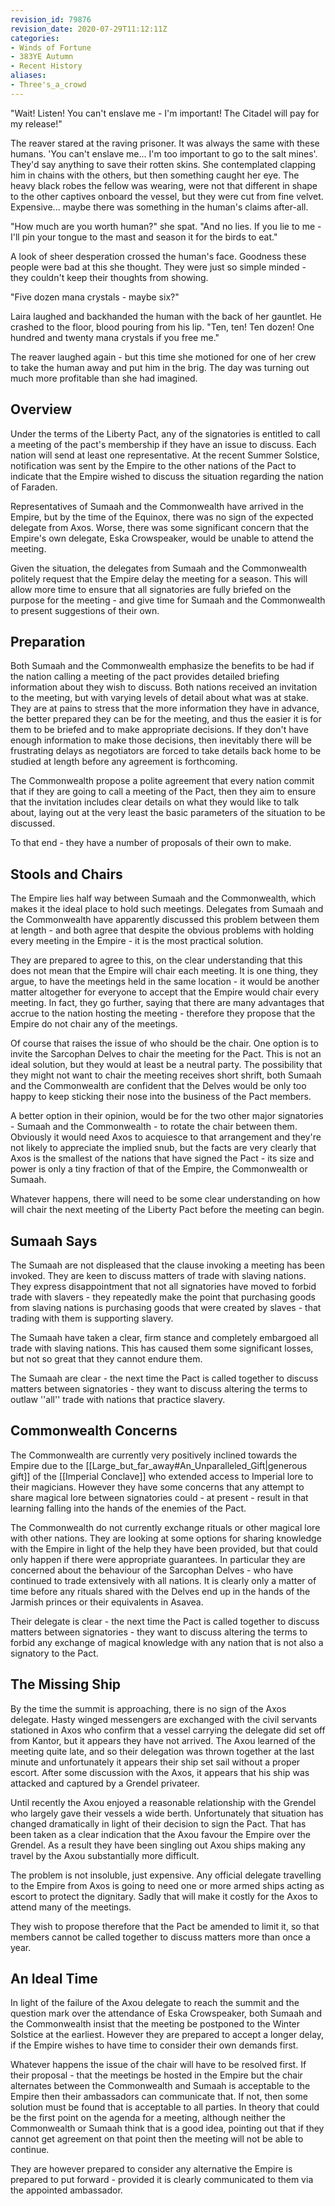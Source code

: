 ```yaml
---
revision_id: 79876
revision_date: 2020-07-29T11:12:11Z
categories:
- Winds of Fortune
- 383YE Autumn
- Recent History
aliases:
- Three's_a_crowd
---
```



"Wait! Listen! You can't enslave me - I'm important! The Citadel will pay for my release!" 

The reaver stared at the raving prisoner. It was always the same with these humans. 'You can't enslave me... I'm too important to go to the salt mines'. They'd say anything to save their rotten skins. She contemplated clapping him in chains with the others, but then something caught her eye. The heavy black robes the fellow was wearing, were not that different in shape to the other captives onboard the vessel, but they were cut from fine velvet. Expensive... maybe there was something in the human's claims after-all.

"How much are you worth human?" she spat. "And no lies. If you lie to me - I'll pin your tongue to the mast and season it for the birds to eat."

A look of sheer desperation crossed the human's face. Goodness these people were bad at this she thought. They were just so simple minded - they couldn't keep their thoughts from showing.

"Five dozen mana crystals - maybe six?"

Laira laughed and backhanded the human with the back of her gauntlet. He crashed to the floor, blood pouring from his lip. "Ten, ten! Ten dozen! One hundred and twenty mana crystals if you free me."

The reaver laughed again - but this time she motioned for one of her crew to take the human away and put him in the brig. The day was turning out much more profitable than she had imagined.

## Overview
Under the terms of the Liberty Pact, any of the signatories is entitled to call a meeting of the pact's membership if they have an issue to discuss. Each nation will send at least one representative. At the recent Summer Solstice, notification was sent by the Empire to the other nations of the Pact to indicate that the Empire wished to discuss the situation regarding the nation of Faraden.

Representatives of Sumaah and the Commonwealth have arrived in the Empire, but by the time of the Equinox, there was no sign of the expected delegate from Axos. Worse, there was some significant concern that the Empire's own delegate, Eska Crowspeaker, would be unable to attend the meeting.

Given the situation, the delegates from Sumaah and the Commonwealth politely request that the Empire delay the meeting for a season. This will allow more time to ensure that all signatories are fully briefed on the purpose for the meeting - and give time for Sumaah and the Commonwealth to present suggestions of their own.

## Preparation
Both Sumaah and the Commonwealth emphasize the benefits to be had if the nation calling a meeting of the pact provides detailed briefing information about they wish to discuss. Both nations received an invitation to the meeting, but with varying levels of detail about what was at stake. They are at pains to stress that the more information they have in advance, the better prepared they can be for the meeting, and thus the easier it is for them to be briefed and to make appropriate decisions. If they don't have enough information to make those decisions, then inevitably there will be frustrating delays as negotiators are forced to take details back home to be studied at length before any agreement is forthcoming.

The Commonwealth propose a polite agreement that every nation commit that if they are going to call a meeting of the Pact, then they aim to ensure that the invitation includes clear details on what they would like to talk about, laying out at the very least the basic parameters of the situation to be discussed.

To that end - they have a number of proposals of their own to make.

## Stools and Chairs
The Empire lies half way between Sumaah and the Commonwealth, which makes it the ideal place to hold such meetings. Delegates from Sumaah and the Commonwealth have apparently discussed this problem between them at length - and both agree that despite the obvious problems with holding every meeting in the Empire - it is the most practical solution.

They are prepared to agree to this, on the clear understanding that this does not mean that the Empire will chair each meeting. It is one thing, they argue, to have the meetings held in the same location - it would be another matter altogether for everyone to accept that the Empire would chair every meeting. In fact, they go further, saying that there are many advantages that accrue to the nation hosting the meeting - therefore they propose that the Empire do not chair any of the meetings.

Of course that raises the issue of who should be the chair. One option is to invite the Sarcophan Delves to chair the meeting for the Pact. This is not an ideal solution, but they would at least be a neutral party. The possibility that they might not want to chair the meeting receives short shrift, both Sumaah and the Commonwealth are confident that the Delves would be only too happy to keep sticking their nose into the business of the Pact members.

A better option in their opinion, would be for the two other major signatories - Sumaah and the Commonwealth - to rotate the chair between them. Obviously it would need Axos to acquiesce to that arrangement and they're not likely to appreciate the implied snub, but the facts are very clearly that Axos is the smallest of the nations that have signed the Pact - its size and power is only a tiny fraction of that of the Empire, the Commonwealth or Sumaah.

Whatever happens, there will need to be some clear understanding on how will chair the next meeting of the Liberty Pact before the meeting can begin.

## Sumaah Says
The Sumaah are not displeased that the clause invoking a meeting has been invoked. They are keen to discuss matters of trade with slaving nations. They express disappointment that not all signatories have moved to forbid trade with slavers - they repeatedly make the point that purchasing goods from slaving nations is purchasing goods that were created by slaves - that trading with them is supporting slavery.

The Sumaah have taken a clear, firm stance and completely embargoed all trade with slaving nations. This has caused them some significant losses, but not so great that they cannot endure them.

The Sumaah are clear - the next time the Pact is called together to discuss matters between signatories - they want to discuss altering the terms to outlaw ''all'' trade with nations that practice slavery.

## Commonwealth Concerns
The Commonwealth are currently very positively inclined towards the Empire due to the [[Large_but_far_away#An_Unparalleled_Gift|generous gift]] of the [[Imperial Conclave]] who extended access to Imperial lore to their magicians. However they have some concerns that any attempt to share magical lore between signatories could - at present - result in that learning falling into the hands of the enemies of the Pact.

The Commonwealth do not currently exchange rituals or other magical lore with other nations. They are looking at some options for sharing knowledge with the Empire in light of the help they have been provided, but that could only happen if there were appropriate guarantees. In particular they are concerned about the behaviour of the Sarcophan Delves - who have continued to trade extensively with all nations. It is clearly only a matter of time before any rituals shared with the Delves end up in the hands of the Jarmish princes or their equivalents in Asavea.

Their delegate is clear - the next time the Pact is called together to discuss matters between signatories - they want to discuss altering the terms to forbid any exchange of magical knowledge with any nation that is not also a signatory to the Pact.

## The Missing Ship
By the time the summit is approaching, there is no sign of the Axos delegate. Hasty winged messengers are exchanged with the civil servants stationed in Axos who confirm that a vessel carrying the delegate did set off from Kantor, but it appears they have not arrived. The Axou learned of the meeting quite late, and so their delegation was thrown together at the last minute and unfortunately it appears their ship set sail without a proper escort. After some discussion with the Axos, it appears that his ship was attacked and captured by a Grendel privateer.

Until recently the Axou enjoyed a reasonable relationship with the Grendel who largely gave their vessels a wide berth. Unfortunately that situation has changed dramatically in light of their decision to sign the Pact. That has been taken as a clear indication that the Axou favour the Empire over the Grendel. As a result they have been singling out Axou ships making any travel by the Axou substantially more difficult.

The problem is not insoluble, just expensive. Any official delegate travelling to the Empire from Axos is going to need one or more armed ships acting as escort to protect the dignitary. Sadly that will make it costly for the Axos to attend many of the meetings.

They wish to propose therefore that the Pact be amended to limit it, so that members cannot be called together to discuss matters more than once a year.

## An Ideal Time
In light of the failure of the Axou delegate to reach the summit and the question mark over the attendance of Eska Crowspeaker, both Sumaah and the Commonwealth insist that the meeting be postponed to the Winter Solstice at the earliest. However they are prepared to accept a longer delay, if the Empire wishes to have time to consider their own demands first.

Whatever happens the issue of the chair will have to be resolved first. If their proposal - that the meetings be hosted in the Empire but the chair alternates between the Commonwealth and Sumaah is acceptable to the Empire then their ambassadors can communicate that. If not, then some solution must be found that is acceptable to all parties. In theory that could be the first point on the agenda for a meeting, although neither the Commonwealth or Sumaah think that is a good idea, pointing out that if they cannot get agreement on that point then the meeting will not be able to continue.

They are however prepared to consider any alternative the Empire is prepared to put forward - provided it is clearly communicated to them via the appointed ambassador.